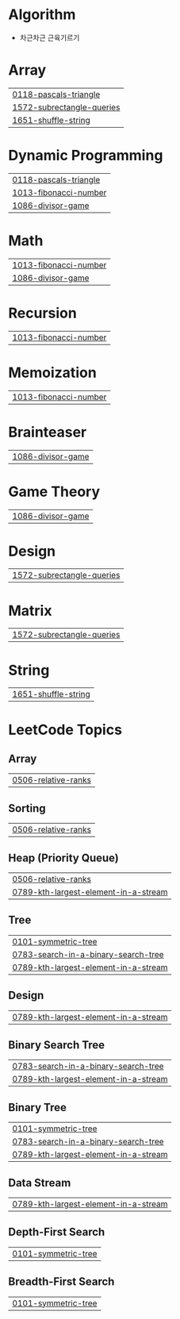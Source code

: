 # Algorithm

- 차근차근 근육기르기


# Array
|  |
| ------- |
| [0118-pascals-triangle](https://github.com/Mo-bile/python_Algorithm/tree/master/0118-pascals-triangle) |
| [1572-subrectangle-queries](https://github.com/Mo-bile/python_Algorithm/tree/master/1572-subrectangle-queries) |
| [1651-shuffle-string](https://github.com/Mo-bile/python_Algorithm/tree/master/1651-shuffle-string) |
# Dynamic Programming
|  |
| ------- |
| [0118-pascals-triangle](https://github.com/Mo-bile/python_Algorithm/tree/master/0118-pascals-triangle) |
| [1013-fibonacci-number](https://github.com/Mo-bile/python_Algorithm/tree/master/1013-fibonacci-number) |
| [1086-divisor-game](https://github.com/Mo-bile/python_Algorithm/tree/master/1086-divisor-game) |
# Math
|  |
| ------- |
| [1013-fibonacci-number](https://github.com/Mo-bile/python_Algorithm/tree/master/1013-fibonacci-number) |
| [1086-divisor-game](https://github.com/Mo-bile/python_Algorithm/tree/master/1086-divisor-game) |
# Recursion
|  |
| ------- |
| [1013-fibonacci-number](https://github.com/Mo-bile/python_Algorithm/tree/master/1013-fibonacci-number) |
# Memoization
|  |
| ------- |
| [1013-fibonacci-number](https://github.com/Mo-bile/python_Algorithm/tree/master/1013-fibonacci-number) |
# Brainteaser
|  |
| ------- |
| [1086-divisor-game](https://github.com/Mo-bile/python_Algorithm/tree/master/1086-divisor-game) |
# Game Theory
|  |
| ------- |
| [1086-divisor-game](https://github.com/Mo-bile/python_Algorithm/tree/master/1086-divisor-game) |
# Design
|  |
| ------- |
| [1572-subrectangle-queries](https://github.com/Mo-bile/python_Algorithm/tree/master/1572-subrectangle-queries) |
# Matrix
|  |
| ------- |
| [1572-subrectangle-queries](https://github.com/Mo-bile/python_Algorithm/tree/master/1572-subrectangle-queries) |
# String
|  |
| ------- |
| [1651-shuffle-string](https://github.com/Mo-bile/python_Algorithm/tree/master/1651-shuffle-string) |
<!---LeetCode Topics Start-->
# LeetCode Topics
## Array
|  |
| ------- |
| [0506-relative-ranks](https://github.com/Mo-bile/python_Algorithm/tree/master/0506-relative-ranks) |
## Sorting
|  |
| ------- |
| [0506-relative-ranks](https://github.com/Mo-bile/python_Algorithm/tree/master/0506-relative-ranks) |
## Heap (Priority Queue)
|  |
| ------- |
| [0506-relative-ranks](https://github.com/Mo-bile/python_Algorithm/tree/master/0506-relative-ranks) |
| [0789-kth-largest-element-in-a-stream](https://github.com/Mo-bile/python_Algorithm/tree/master/0789-kth-largest-element-in-a-stream) |
## Tree
|  |
| ------- |
| [0101-symmetric-tree](https://github.com/Mo-bile/python_Algorithm/tree/master/0101-symmetric-tree) |
| [0783-search-in-a-binary-search-tree](https://github.com/Mo-bile/python_Algorithm/tree/master/0783-search-in-a-binary-search-tree) |
| [0789-kth-largest-element-in-a-stream](https://github.com/Mo-bile/python_Algorithm/tree/master/0789-kth-largest-element-in-a-stream) |
## Design
|  |
| ------- |
| [0789-kth-largest-element-in-a-stream](https://github.com/Mo-bile/python_Algorithm/tree/master/0789-kth-largest-element-in-a-stream) |
## Binary Search Tree
|  |
| ------- |
| [0783-search-in-a-binary-search-tree](https://github.com/Mo-bile/python_Algorithm/tree/master/0783-search-in-a-binary-search-tree) |
| [0789-kth-largest-element-in-a-stream](https://github.com/Mo-bile/python_Algorithm/tree/master/0789-kth-largest-element-in-a-stream) |
## Binary Tree
|  |
| ------- |
| [0101-symmetric-tree](https://github.com/Mo-bile/python_Algorithm/tree/master/0101-symmetric-tree) |
| [0783-search-in-a-binary-search-tree](https://github.com/Mo-bile/python_Algorithm/tree/master/0783-search-in-a-binary-search-tree) |
| [0789-kth-largest-element-in-a-stream](https://github.com/Mo-bile/python_Algorithm/tree/master/0789-kth-largest-element-in-a-stream) |
## Data Stream
|  |
| ------- |
| [0789-kth-largest-element-in-a-stream](https://github.com/Mo-bile/python_Algorithm/tree/master/0789-kth-largest-element-in-a-stream) |
## Depth-First Search
|  |
| ------- |
| [0101-symmetric-tree](https://github.com/Mo-bile/python_Algorithm/tree/master/0101-symmetric-tree) |
## Breadth-First Search
|  |
| ------- |
| [0101-symmetric-tree](https://github.com/Mo-bile/python_Algorithm/tree/master/0101-symmetric-tree) |
<!---LeetCode Topics End-->